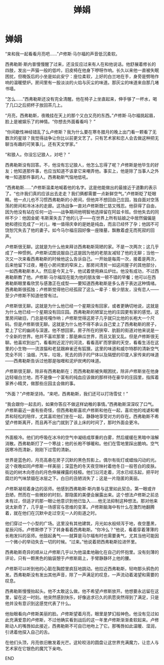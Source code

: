 ﻿---
title: 婵娟
fandom: 哈利波特
characters: 卢修斯·马尔福/西弗勒斯·斯内普
rating: General
excerpt: 卢修斯·马尔福一直坚信，无论什么他都比别人做得更好。
source: Watching the Moonlight by lysanatt
sourcelink: https://archiveofourown.org/works/3247148
---

# 婵娟



“来和我一起看看月亮吧……”卢修斯·马尔福的声音低沉柔软。

西弗勒斯·斯内普慢慢醒了过来，还没反应过来有人在和他说话。他舒展着修长的四肢，发出一声猫一般的低吟，旧皮椅在他身下咿呀作响。长久以来他一直被失眠困扰，但晚饭后的小坐是如此安宁：座位柔软，上好的白兰地在手，身旁是劈啪作响的温暖壁炉。房间里有一股淡淡的火焰与灰尘的味道。那灰尘的味道来自那几堵书墙。

“怎么……”西弗勒斯还没有完全清醒。他在椅子上坐直起来，伸手够了一杯水，喝了几口之后把杯子放回茶几上。

“月亮，西弗勒斯，夜晚挂在天上的那个又白又亮的东西。”卢修斯·马尔福挑起眉，脸上是被娱乐了的神情。“你想去外面看看吗？ ”

“你间歇性神经错乱了么卢修斯？我为什么要在寒冬腊月的晚上出门看一颗看了无数次的星球？我觉得战争让你比以前更文艺了。只有艺术家和恋人会去做这种把无聊当有趣的可笑事儿。还有天文学家。”

“和狼人。你没忘记狼人，对吧？ ”

西弗勒斯没有回答。不，他没有忘记狼人，他怎么忘得了呢？卢修斯是他毕生的好友；他知道那件事，也应当知道不该拿它来嘲弄他。事实上，他是除了当事人之外唯一知道那件事的人。西弗勒斯气恼地低吼。

“西弗勒斯……”卢修斯温柔地喊着他的名字。这是他能做出的最接近于道歉的表示了。“也许我们真的应该出去走走？我们俩都需要一点新鲜空气。”卢修斯眨了眨眼睛。他一点儿也不习惯西弗勒斯的小房间，但他并不想回自己庄园，独自面对空荡荡的房间和冷冰冰的走廊。这场战争一直对卢修斯既仁慈又残忍。他获得了自由，因为他没有站在任何一边——战争期间他明智地选择留在阿兹卡班。但他失去的同样不少：他因金妮·韦斯莱失去了他的儿子——在世界上所有姑娘之中居然偏偏是她和德拉克成了一对儿，唯一值得庆幸的是她是纯血，而且已经怀了孕；他因不可饶恕咒失去了他的妻子。如今马尔福庄园好像一座陵墓，飘散着虚无而死寂的回声。

卢修斯很无聊。这就是为什么他来拜访西弗勒斯简陋的家。不是一次两次；这几乎成了一种惯例。卢修斯试图说服自己这是因为他的老朋友减轻了他的无聊；当他一次又一次来看西弗勒斯的时候他这么告诉自己。一开始是每周一次，接着是两次，后来他留下过夜，睡在小房间里的窄床上，那房间清贫一如这间屋子的其他部分，一如西弗勒斯本人。然后是今天上午，他试着使用麻瓜炉灶。他没有成功，不过西弗勒斯教了他。卢修斯·马尔福现在能为他的朋友做一顿不错的早餐；他可以在西弗勒斯眼里看欣赏与感激正在成型——要知道西弗勒斯是多么吝于表达这种情绪。西弗勒斯很孤独；卢修斯觉得他已经孤寂了这么一辈子：极少朋友，没有恋人——至少卢修斯不知道他曾有过。

卢修斯很无聊。这就是为什么他已经一个星期没有回家，或者更确切地说，这就是为什么他已经一个星期没有回庄园。西弗勒斯的陋室比他的庄园更有家的感觉。这里房间破旧，门总是吱嘎作响；卢修斯觉得这房子几乎就只比他的长袍大一个尺码。但是卢修斯很无聊。这就是为什么他不得不承认自己爱上了西弗勒斯的房子，爱上了它的幽闭与深邃。他不想回家。房子所在的狭窄、肮脏的街道对他来说是一个全新的世界。他并不喜欢那里；那是麻瓜世界，而且又脏又乱。但是卢修斯很无聊。他喜欢到出门，看看附近泥泞的河流，看看高旷而寥廓的天空，看看生活在这里的小生物——流浪猫和老鼠跟麻雀还有狐狸。这里的味道和威尔特郡的清新空气完全不同：油烟，汽车，垃圾，死去的鸽子的尸体以及隔壁的印度人家传来的味道——西弗勒斯告诉过他那是咖喱和泥炉炭烤的味道。

卢修斯很无聊，除非有西弗勒斯在；而西弗勒斯被失眠困扰，除非卢修斯坐在他身边轻啜白兰地，而不是像一个富有的纯血应该做的那样待在豪华的庄园里，指挥着家养小精灵，做那些庄园主会做的事。

“外面？”卢修斯坚持。“来吧，西弗勒斯，我们还可以打场雪仗！”

“我会跟你一起去的，如果你答应不做这样幼稚的事情。”西弗勒斯深深叹了口气。卢修斯最近一直有些奇怪，但西弗勒斯喜欢卢修斯和他在一起，喜欢他的戏谑和嘲弄和轻松的陪伴，尤其喜欢他们坐在一起，静静地享受对方的存在。西弗勒斯不希望卢修斯离开，而且再不出门就到了该上床的时间了，那时外面会更冷。

---

外面极冷。他们的呼吸在冰冷的空气中凝结成厚重的白雾，然后缓缓在黑暗中溶解消散。西弗勒斯打了一个寒战；他的长袍不够暖和。他们在雪地里踩出脆响。空气因寒冷而清新，刚刚下过雪的清新。

世界是蓝色的，月亮高悬在房子沉默的黑色剪影上。偶尔有街灯或蜡烛闪动的光。这个夜晚如同卢修斯一样美丽；深蓝色的冬天夜空映衬着他冬日一般苍白的皮肤。街边的树木向苍白的月色伸展裸露的枝桠。他们沿河走着，河水已经冻起，把平时腐烂的气味禁锢在冰层之下。白日的丑陋消失了；这是一片隐匿的美丽。

卢修斯凝视着身边的巫师。他感到西弗勒斯·斯内普与这里如此契合。第一眼或许丑陋，然而在一些微妙的时刻，那隐匿的美便会展露出来。这个想法卢修斯之前总未有过，但适才的那一眼让他意识到他已坠入……他无法抑制这种想法。那对他来说太新奇了，几乎是一场感官与思维的变革。卢修斯脑海中有什么在激烈地翻腾着，就在他们在沉默中走过空无一人的街道之时。

他们穿过一个小型的广场。这里没有其他建筑，月光如水般倾泻于地，夜空墨黑，星辰闪烁。卢修斯停了下了转身看着西弗勒斯。“你冷么？”他说，看着穿着薄薄的长袍发抖的巫师。他鼓起勇气——就算是马尔福有时也需要勇气，尤其当他可能因一个微小的举动失去一切的时候。“过来。”他说着把西弗勒斯拉进怀里。

西弗勒斯奇异的顺从让卢修斯几乎以为他温柔地融化在自己的怀抱里。没有刻薄的评论，只有一颗黑色的脑袋憩于卢修斯肩上，手臂静静环上他的腰。

卢修斯可以听到他的心脏在胸腔里疯狂地跳动。他拉近西弗勒斯，轻吻那头鸦色的发。西弗勒斯没有发出其他声音，除了一声满足的叹息，一声流动着渴望和需要的叹息。

西弗勒斯慢慢抬起头。他不太敢这么做。他不希望卢修斯放开。他想要永远留在这里，留在这一时刻。他突然感到快乐，好像追求已久的夙愿突然得到了满足，只是他并没有意识到这感觉代表了什么。

他抬眼看向卢修斯美丽的脸。卢修斯望着月亮，眼里是梦幻般神色。他没有见过如此充满爱意的卢修斯，不过他确实看到战后的这一年里卢修斯渐渐柔软起来。卢修斯动人的嘴唇如此接近，西弗勒斯不可自已地吻上了它。那嘴唇如此温暖、湿润，引诱着他探入自己的舌。

在他们头顶，月亮依旧散发着光芒。这轮皎洁的圆盘让这世界充满魔力，让恋人与艺术家在它银色的魔咒下亲吻。



END

